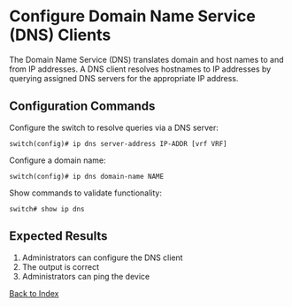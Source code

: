 # Configure Domain Name Service (DNS) Clients

The Domain Name Service (DNS) translates domain and host names to and from IP addresses. A DNS client resolves hostnames to IP addresses by querying assigned DNS servers for the appropriate IP address.

## Configuration Commands

Configure the switch to resolve queries via a DNS server:

```
switch(config)# ip dns server-address IP-ADDR [vrf VRF]
```

Configure a domain name:

```
switch(config)# ip dns domain-name NAME
```

Show commands to validate functionality:

```
switch# show ip dns
```

## Expected Results

1. Administrators can configure the DNS client
1. The output is correct
1. Administrators can ping the device

[Back to Index](../index.md)
